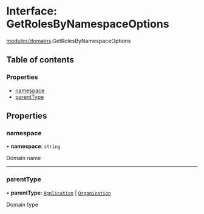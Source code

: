 # Interface: GetRolesByNamespaceOptions

[modules/domains](../modules/modules_domains.md).GetRolesByNamespaceOptions

## Table of contents

### Properties

- [namespace](modules_domains.GetRolesByNamespaceOptions.md#namespace)
- [parentType](modules_domains.GetRolesByNamespaceOptions.md#parenttype)

## Properties

### namespace

• **namespace**: `string`

Domain name

___

### parentType

• **parentType**: [`Application`](../enums/modules_domains.NamespaceType.md#application) \| [`Organization`](../enums/modules_domains.NamespaceType.md#organization)

Domain type
